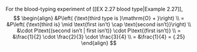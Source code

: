For the blood-typing experiment of [[EX 2.27 blood type|Example 2.27]],
$$
\begin{align}
&P\left( {\text{third type is }\mathrm{O} + }\right) \\
= &P\left( {\text{third is} \mid \text{first isn’t} \cap \text{second isn’t}}\right) \\
&\cdot P\text{(second isn’t | first isn’t)} \cdot P\text{(first isn’t)} \\
= &\frac{1}{2} \cdot \frac{2}{3} \cdot \frac{3}{4} \\
= &\frac{1}{4} = {.25}
\end{align}
$$
